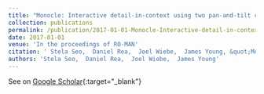 ```yaml
---
title: "Monocle: Interactive detail-in-context using two pan-and-tilt cameras to improve teleoperation effectiveness"
collection: publications
permalink: /publication/2017-01-01-Monocle-Interactive-detail-in-context-using-two-pan-and-tilt-cameras-to-improve-teleoperation-effectiveness
date: 2017-01-01
venue: 'In the proceedings of RO-MAN'
citation: ' Stela Seo,  Daniel Rea,  Joel Wiebe,  James Young, &quot;Monocle: Interactive detail-in-context using two pan-and-tilt cameras to improve teleoperation effectiveness.&quot; In the proceedings of RO-MAN, 2017.'
authors: 'Stela Seo,  Daniel Rea,  Joel Wiebe,  James Young'
---
```

See on [Google Scholar](https://scholar.google.com/scholar?q=Monocle:+Interactive+detail+in+context+using+two+pan+and+tilt+cameras+to+improve+teleoperation+effectiveness){:target="_blank"}